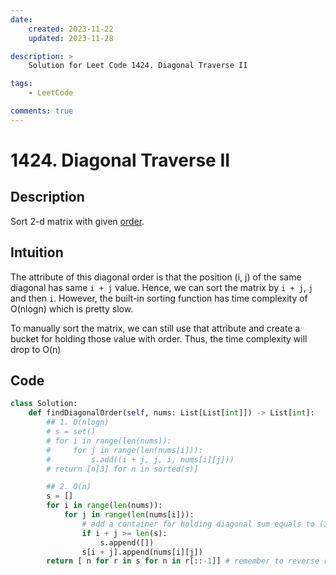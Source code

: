 ```yaml
---
date:
    created: 2023-11-22
    updated: 2023-11-28

description: >
	Solution for Leet Code 1424. Diagonal Traverse II

tags:
    - LeetCode

comments: true
---
```

# 1424. Diagonal Traverse II

## Description

Sort 2-d matrix with given [order](https://leetcode.com/problems/diagonal-traverse-ii/description/?envType=daily-question&envId=2023-11-22).

## Intuition

The attribute of this diagonal order is that the position (i, j) of the same diagonal has same `i + j` value. Hence, we can sort the matrix by `i + j`, `j` and then `i`. However, the built-in sorting function has time complexity of O(nlogn) which is pretty slow.

To manually sort the matrix, we can still use that attribute and create a bucket for holding those value with order. Thus, the time complexity will drop to O(n)

## Code

```python
class Solution:
    def findDiagonalOrder(self, nums: List[List[int]]) -> List[int]:
        ## 1. O(nlogn)
        # s = set()
        # for i in range(len(nums)):
        #     for j in range(len(nums[i])):
        #         s.add((i + j, j, i, nums[i][j]))
        # return [n[3] for n in sorted(s)]

        ## 2. O(n)
        s = []
        for i in range(len(nums)):
            for j in range(len(nums[i])):
                # add a container for holding diagonal sum equals to (i+j)
                if i + j >= len(s):
                    s.append([])
                s[i + j].append(nums[i][j])
        return [ n for r in s for n in r[::-1]] # remember to reverse r(row) since we put values reversely
```